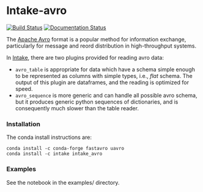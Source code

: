 # Intake-avro

[![Build Status](https://travis-ci.org/ContinuumIO/intake-avro.svg?branch=master)](https://travis-ci.org/ContinuumIO/intake-avro)
[![Documentation Status](https://readthedocs.org/projects/intake-avro/badge/?version=latest)](http://intake-avro.readthedocs.io/en/latest/?badge=latest)

The [Apache Avro](https://avro.apache.org/) format is a popular method for information
exchange, particularly for message and reord distribution in high-throughput systems.

In [Intake](https://github.com/ContinuumIO/intake/), there are two plugins provided for reading avro data:

- `avro_table` is appropriate for data which have a schema simple enough to be
  represented as columns with simple types, i.e., *flat* schema. The output of
  this plugin are dataframes, and the reading is optimized for speed.
- `avro_sequence` is more generic and can handle all possible avro schema, but
  it produces generic python sequences of dictionaries, and is consequently
  much slower than the table reader.

### Installation

The conda install instructions are:

```
conda install -c conda-forge fastavro uavro
conda install -c intake intake_avro
```

### Examples

See the notebook in the examples/ directory.

